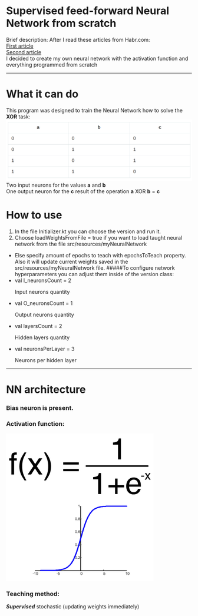 # Supervised feed-forward Neural Network from scratch
Brief description:
After I read these articles from Habr.com:
<br>[First article](https://habr.com/ru/post/312450/) <br>
[Second article](https://habr.com/ru/post/313216/) <br>
I decided to create my own neural network with the activation function and everything programmed from scratch

***
# What it can do
This program was designed to train the Neural Network how to solve the **XOR** task:
![](images/xor.png)
Two input neurons for the values **a** and **b** <br>
One output neuron for the **c** result of the operation **a** XOR **b** = **c** <br>
# How to use
1. In the file Initializer.kt you can choose the version and run it.
2. Choose loadWeightsFromFile = true if you want to load taught neural network from the file src/resources/myNeuralNetwork
* Else specify amount of epochs to teach with epochsToTeach property.
<br>Also it will update current weights saved in the src/resources/myNeuralNetwork file.
#####To configure network hyperparameters you can adjust them inside of the version class:
* val I_neuronsCount = 2    <p>Input neurons quantity
* val O_neuronsCount = 1    <p>Output neurons quantity
* val layersCount = 2       <p>Hidden layers quantity
* val neuronsPerLayer = 3   <p>Neurons per hidden layer
***
# NN architecture
### Bias neuron is present.
### Activation function:
![](images/sigmoid.png)
### Teaching method:
***Supervised*** stochastic (updating weights immediately)
